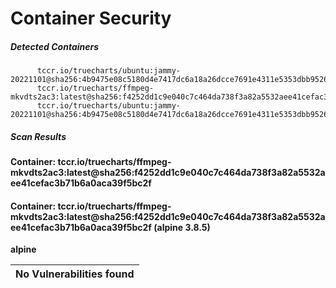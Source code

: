 # Container Security

##### Detected Containers

          tccr.io/truecharts/ubuntu:jammy-20221101@sha256:4b9475e08c5180d4e7417dc6a18a26dcce7691e4311e5353dbb952645c5ff43f
          tccr.io/truecharts/ffmpeg-mkvdts2ac3:latest@sha256:f4252dd1c9e040c7c464da738f3a82a5532aee41cefac3b71b6a0aca39f5bc2f
          tccr.io/truecharts/ubuntu:jammy-20221101@sha256:4b9475e08c5180d4e7417dc6a18a26dcce7691e4311e5353dbb952645c5ff43f

##### Scan Results

**Container: tccr.io/truecharts/ffmpeg-mkvdts2ac3:latest@sha256:f4252dd1c9e040c7c464da738f3a82a5532aee41cefac3b71b6a0aca39f5bc2f**

#### Container: tccr.io/truecharts/ffmpeg-mkvdts2ac3:latest@sha256:f4252dd1c9e040c7c464da738f3a82a5532aee41cefac3b71b6a0aca39f5bc2f (alpine 3.8.5)
    

**alpine**

      
| No Vulnerabilities found         |
|:---------------------------------|

      

